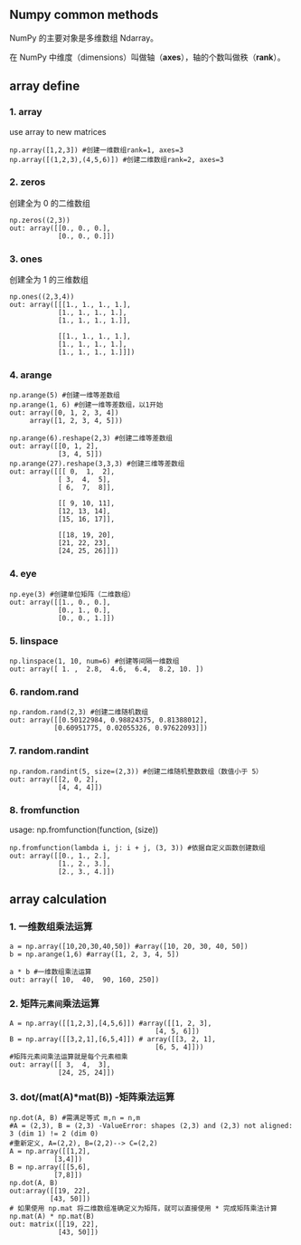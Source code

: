 ## Numpy common methods

NumPy 的主要对象是多维数组 Ndarray。

在 NumPy 中维度（dimensions）叫做轴（**axes**），轴的个数叫做秩（**rank**）。

## array define

### 1. array

use array to new matrices

```
np.array([1,2,3]) #创建一维数组rank=1, axes=3
np.array([(1,2,3),(4,5,6)]) #创建二维数组rank=2, axes=3

```

### 2. zeros

创建全为 0 的二维数组

```
np.zeros((2,3))
out: array([[0., 0., 0.],        	
        	[0., 0., 0.]])	
```

### 3. ones

创建全为 1 的三维数组

```
np.ones((2,3,4))
out: array([[[1., 1., 1., 1.],
        	[1., 1., 1., 1.],
        	[1., 1., 1., 1.]],

       		[[1., 1., 1., 1.],
        	[1., 1., 1., 1.],
        	[1., 1., 1., 1.]]])
```

### 4. arange

```
np.arange(5) #创建一维等差数组
np.arange(1, 6) #创建一维等差数组，以1开始
out: array([0, 1, 2, 3, 4])
	 array([1, 2, 3, 4, 5]))

np.arange(6).reshape(2,3) #创建二维等差数组
out: array([[0, 1, 2],
       		[3, 4, 5]])	
np.arange(27).reshape(3,3,3) #创建三维等差数组
out: array([[[ 0,  1,  2],
        	[ 3,  4,  5],
        	[ 6,  7,  8]],

       		[[ 9, 10, 11],
        	[12, 13, 14],
        	[15, 16, 17]],

       		[[18, 19, 20],
        	[21, 22, 23],
        	[24, 25, 26]]])
```

### 4. eye

```
np.eye(3) #创建单位矩阵（二维数组）
out: array([[1., 0., 0.],
       		[0., 1., 0.],
       		[0., 0., 1.]])
```

### 5. linspace

```
np.linspace(1, 10, num=6) #创建等间隔一维数组
out: array([ 1. ,  2.8,  4.6,  6.4,  8.2, 10. ])
```

### 6. random.rand

```
np.random.rand(2,3) #创建二维随机数组
out: array([[0.50122984, 0.98824375, 0.81388012],
       	   [0.60951775, 0.02055326, 0.97622093]])
```

### 7. random.randint

```
np.random.randint(5, size=(2,3)) #创建二维随机整数数组（数值小于 5）
out: array([[2, 0, 2],
       		[4, 4, 4]])
```

### 8. fromfunction

usage: np.fromfunction(function, (size))

```
np.fromfunction(lambda i, j: i + j, (3, 3)) #依据自定义函数创建数组
out: array([[0., 1., 2.],
       		[1., 2., 3.],
       		[2., 3., 4.]])
```

## array calculation

### 1. 一维数组乘法运算

```
a = np.array([10,20,30,40,50]) #array([10, 20, 30, 40, 50])
b = np.arange(1,6) #array([1, 2, 3, 4, 5])

a * b #一维数组乘法运算
out: array([ 10,  40,  90, 160, 250])

```

### 2. 矩阵`元素间`乘法运算

```
A = np.array([[1,2,3],[4,5,6]]) #array([[1, 2, 3],
									[4, 5, 6]])
B = np.array([[3,2,1],[6,5,4]]) # array([[3, 2, 1],
									[6, 5, 4]]))
#矩阵元素间乘法运算就是每个元素相乘								     						out: array([[ 3,  4,  3],
       		[24, 25, 24]])								     
```

### 3.  dot/(mat(A)*mat(B))	-矩阵乘法运算

```
np.dot(A, B) #需满足等式 m,n = n,m
#A = (2,3), B = (2,3) -ValueError: shapes (2,3) and (2,3) not aligned: 3 (dim 1) != 2 (dim 0)
#重新定义, A=(2,2), B=(2,2)--> C=(2,2)
A = np.array([[1,2],
           [3,4]])
B = np.array([[5,6],
           [7,8]])
np.dot(A, B)            
out:array([[19, 22],
       	  [43, 50]])
# 如果使用 np.mat 将二维数组准确定义为矩阵，就可以直接使用 * 完成矩阵乘法计算
np.mat(A) * np.mat(B)
out: matrix([[19, 22],
        	[43, 50]])
       	  
```

